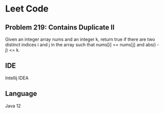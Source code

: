 # Leet Code

## Problem 219: Contains Duplicate II
Given an integer array nums and an integer k, return true if there are two distinct indices i and j in the array such that nums[i] == nums[j] and abs(i - j) <= k.

## IDE
Intellij IDEA

## Language
Java 12
